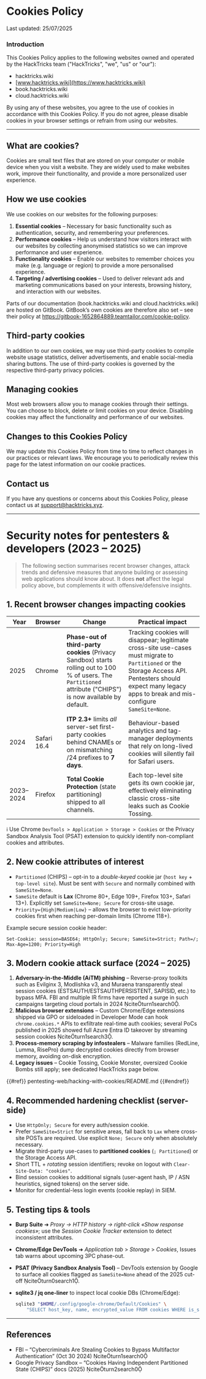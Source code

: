 # Cookies Policy

Last updated: 25/07/2025

### Introduction

This Cookies Policy applies to the following websites owned and operated by the HackTricks team ("HackTricks", "we", "us" or "our"):

* hacktricks.wiki
* [www.hacktricks.wiki](https://www.hacktricks.wiki)
* book.hacktricks.wiki
* cloud.hacktricks.wiki

By using any of these websites, you agree to the use of cookies in accordance with this Cookies Policy. If you do not agree, please disable cookies in your browser settings or refrain from using our websites.

---

## What are cookies?

Cookies are small text files that are stored on your computer or mobile device when you visit a website. They are widely used to make websites work, improve their functionality, and provide a more personalized user experience.

## How we use cookies

We use cookies on our websites for the following purposes:

1. **Essential cookies** – Necessary for basic functionality such as authentication, security, and remembering your preferences.
2. **Performance cookies** – Help us understand how visitors interact with our websites by collecting anonymised statistics so we can improve performance and user experience.
3. **Functionality cookies** – Enable our websites to remember choices you make (e.g. language or region) to provide a more personalised experience.
4. **Targeting / advertising cookies** – Used to deliver relevant ads and marketing communications based on your interests, browsing history, and interaction with our websites.

Parts of our documentation (book.hacktricks.wiki and cloud.hacktricks.wiki) are hosted on GitBook. GitBook’s own cookies are therefore also set – see their policy at <https://gitbook-1652864889.teamtailor.com/cookie-policy>.

## Third-party cookies

In addition to our own cookies, we may use third-party cookies to compile website usage statistics, deliver advertisements, and enable social-media sharing buttons. The use of third-party cookies is governed by the respective third-party privacy policies.

## Managing cookies

Most web browsers allow you to manage cookies through their settings. You can choose to block, delete or limit cookies on your device. Disabling cookies may affect the functionality and performance of our websites.

## Changes to this Cookies Policy

We may update this Cookies Policy from time to time to reflect changes in our practices or relevant laws. We encourage you to periodically review this page for the latest information on our cookie practices.

## Contact us

If you have any questions or concerns about this Cookies Policy, please contact us at [support@hacktricks.xyz](mailto:support@hacktricks.xyz).

---

# Security notes for pentesters & developers (2023 – 2025)

> The following section summarises recent browser changes, attack trends and defensive measures that anyone building or assessing web applications should know about. It does **not** affect the legal policy above, but complements it with offensive/defensive insights.

## 1. Recent browser changes impacting cookies

| Year | Browser | Change | Practical impact |
|------|---------|--------|------------------|
| 2025 | Chrome | **Phase-out of third-party cookies** (Privacy Sandbox) starts rolling out to 100 % of users. The `Partitioned` attribute ("CHIPS") is now available by default. | Tracking cookies will disappear; legitimate cross-site use-cases must migrate to `Partitioned` or the Storage Access API. Pentesters should expect many legacy apps to break and mis-configure `SameSite=None`.
| 2024 | Safari 16.4 | **ITP 2.3+** limits *all* server-set first-party cookies behind CNAMEs or on mismatching /24 prefixes to **7 days**. | Behaviour-based analytics and tag-manager deployments that rely on long-lived cookies will silently fail for Safari users.
| 2023–2024 | Firefox | **Total Cookie Protection** (state partitioning) shipped to all channels. | Each top-level site gets its own cookie jar, effectively eliminating classic cross-site leaks such as Cookie Tossing.

ℹ️  Use Chrome `DevTools > Application > Storage > Cookies` or the Privacy Sandbox Analysis Tool (PSAT) extension to quickly identify non-compliant cookies and attributes.

## 2. New cookie attributes of interest

* `Partitioned` (CHIPS) – opt-in to a *double-keyed* cookie jar (`host key` + `top-level site`). Must be sent with `Secure` and normally combined with `SameSite=None`.
* `SameSite` default is **Lax** (Chrome 80+, Edge 109+, Firefox 103+, Safari 13+). Explicitly set `SameSite=None; Secure` for cross-site usage.
* `Priority={High|Medium|Low}` – allows the browser to evict low-priority cookies first when reaching per-domain limits (Chrome 118+).

Example secure session cookie header:

```http
Set-Cookie: session=BASE64; HttpOnly; Secure; SameSite=Strict; Path=/; Max-Age=1200; Priority=High
```

## 3. Modern cookie attack surface (2024 – 2025)

1. **Adversary-in-the-Middle (AiTM) phishing** – Reverse-proxy toolkits such as Evilginx 3, Modlishka v3, and Muraena transparently steal session cookies (ESTSAUTH/ESTSAUTHPERSISTENT, SAPISID, etc.) to bypass MFA. FBI and multiple IR firms have reported a surge in such campaigns targeting cloud portals in 2024 citeturn1search0.
2. **Malicious browser extensions** – Custom Chrome/Edge extensions shipped via GPO or sideloaded in Developer Mode can hook `chrome.cookies.*` APIs to exfiltrate real-time auth cookies; several PoCs published in 2025 showed full Azure Entra ID takeover by streaming session cookies citeturn1search3.
3. **Process-memory scraping by infostealers** – Malware families (RedLine, Lumma, RisePro) dump decrypted cookies directly from browser memory, avoiding on-disk encryption.
4. **Legacy issues** – Cookie Tossing, Cookie Monster, oversized Cookie Bombs still apply; see dedicated HackTricks page below.

{{#ref}}
pentesting-web/hacking-with-cookies/README.md
{{#endref}}

## 4. Recommended hardening checklist (server-side)

* Use `HttpOnly; Secure` for every auth/session cookie.
* Prefer `SameSite=Strict` for sensitive areas, fall back to `Lax` where cross-site POSTs are required. Use explicit `None; Secure` only when absolutely necessary.
* Migrate third-party use-cases to **partitioned cookies** (`; Partitioned`) or the Storage Access API.
* Short TTL + *rotating* session identifiers; revoke on logout with
  `Clear-Site-Data: "cookies"`.
* Bind session cookies to additional signals (user-agent hash, IP / ASN heuristics, signed tokens) on the server side.
* Monitor for credential-less login events (cookie replay) in SIEM.

## 5. Testing tips & tools

* **Burp Suite** ➜ *Proxy → HTTP history → right-click «Show response cookies»*; use the *Session Cookie Tracker* extension to detect inconsistent attributes.
* **Chrome/Edge DevTools** ➜ *Application tab* > *Storage* > *Cookies*, Issues tab warns about upcoming 3PC phase-out.
* **PSAT (Privacy Sandbox Analysis Tool)** – DevTools extension by Google to surface all cookies flagged as `SameSite=None` ahead of the 2025 cut-off citeturn0search1.
* **sqlite3 / jq one-liner** to inspect local cookie DBs (Chrome/Edge):

  ```bash
  sqlite3 "$HOME/.config/google-chrome/Default/Cookies" \
      "SELECT host_key, name, encrypted_value FROM cookies WHERE is_secure=0 LIMIT 5;"
  ```

---

## References

* FBI – “Cybercriminals Are Stealing Cookies to Bypass Multifactor Authentication” (Oct 30 2024) citeturn1search0
* Google Privacy Sandbox – “Cookies Having Independent Partitioned State (CHIPS)” docs (2025) citeturn2search0